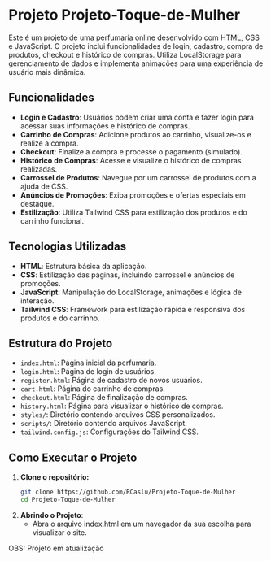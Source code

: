 # Projeto Projeto-Toque-de-Mulher

Este é um projeto de uma perfumaria online desenvolvido com HTML, CSS e JavaScript. O projeto inclui funcionalidades de login, cadastro, compra de produtos, checkout e histórico de compras. Utiliza LocalStorage para gerenciamento de dados e implementa animações para uma experiência de usuário mais dinâmica.

## Funcionalidades

- **Login e Cadastro**: Usuários podem criar uma conta e fazer login para acessar suas informações e histórico de compras.
- **Carrinho de Compras**: Adicione produtos ao carrinho, visualize-os e realize a compra.
- **Checkout**: Finalize a compra e processe o pagamento (simulado).
- **Histórico de Compras**: Acesse e visualize o histórico de compras realizadas.
- **Carrossel de Produtos**: Navegue por um carrossel de produtos com a ajuda de CSS.
- **Anúncios de Promoções**: Exiba promoções e ofertas especiais em destaque.
- **Estilização**: Utiliza Tailwind CSS para estilização dos produtos e do carrinho funcional.

## Tecnologias Utilizadas

- **HTML**: Estrutura básica da aplicação.
- **CSS**: Estilização das páginas, incluindo carrossel e anúncios de promoções.
- **JavaScript**: Manipulação do LocalStorage, animações e lógica de interação.
- **Tailwind CSS**: Framework para estilização rápida e responsiva dos produtos e do carrinho.

## Estrutura do Projeto

- `index.html`: Página inicial da perfumaria.
- `login.html`: Página de login de usuários.
- `register.html`: Página de cadastro de novos usuários.
- `cart.html`: Página do carrinho de compras.
- `checkout.html`: Página de finalização de compras.
- `history.html`: Página para visualizar o histórico de compras.
- `styles/`: Diretório contendo arquivos CSS personalizados.
- `scripts/`: Diretório contendo arquivos JavaScript.
- `tailwind.config.js`: Configurações do Tailwind CSS.

## Como Executar o Projeto

1. **Clone o repositório:**
   ```bash
   git clone https://github.com/RCaslu/Projeto-Toque-de-Mulher
   cd Projeto-Toque-de-Mulher

2. **Abrindo o Projeto**:
    - Abra o arquivo index.html em um navegador da sua escolha para visualizar o site.

OBS: Projeto em atualização
